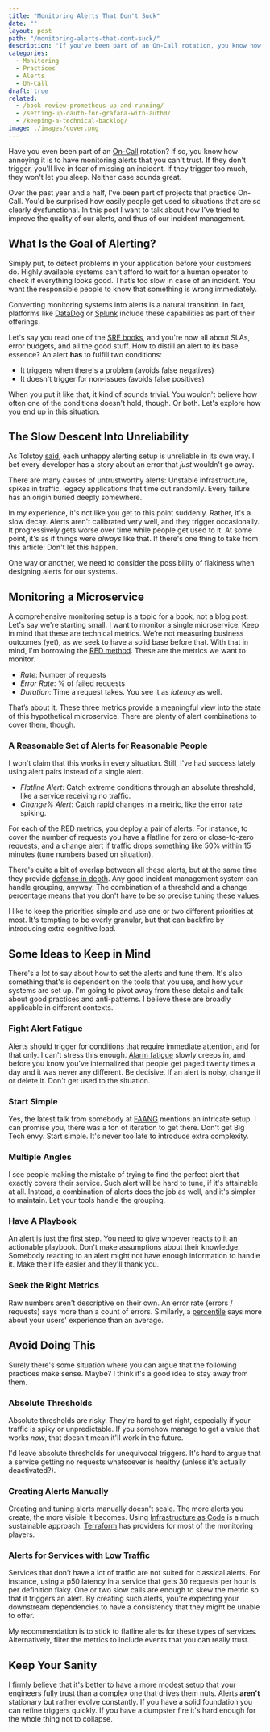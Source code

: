 ```yaml
---
title: "Monitoring Alerts That Don't Suck"
date: ""
layout: post
path: "/monitoring-alerts-that-dont-suck/"
description: "If you've been part of an On-Call rotation, you know how a bad setup will leave you (literally) sleepless. Let's work on fixing that"
categories:
  - Monitoring
  - Practices
  - Alerts
  - On-Call
draft: true
related:
  - /book-review-prometheus-up-and-running/
  - /setting-up-oauth-for-grafana-with-auth0/
  - /keeping-a-technical-backlog/
image: ./images/cover.png
---
```


Have you even been part of an [On-Call](https://www.pagerduty.com/resources/learn/call-rotations-schedules/) rotation? If so, you know how annoying it is to have monitoring alerts that you can't trust. If they don't trigger, you'll live in fear of missing an incident. If they trigger too much, they won't let you sleep. Neither case sounds great.

Over the past year and a half, I've been part of projects that practice On-Call. You'd be surprised how easily people get used to situations that are so clearly dysfunctional. In this post I want to talk about how I've tried to improve the quality of our alerts, and thus of our incident management.

## What Is the Goal of Alerting?

Simply put, to detect problems in your application before your customers do. Highly available systems can't afford to wait for a human operator to check if everything looks good. That’s too slow in case of an incident. You want the responsible people to know that something is wrong immediately.

Converting monitoring systems into alerts is a natural transition. In fact, platforms like [DataDog](https://www.datadoghq.com/) or [Splunk](https://www.splunk.com/) include these capabilities as part of their offerings.

Let's say you read one of the [SRE books](https://sre.google/books/), and you're now all about SLAs, error budgets, and all the good stuff. How to distill an alert to its base essence? An alert **has** to fulfill two conditions:

- It triggers when there's a problem (avoids false negatives)
- It doesn't trigger for non-issues (avoids false positives)

When you put it like that, it kind of sounds trivial. You wouldn't believe how often one of the conditions doesn't hold, though. Or both. Let's explore how you end up in this situation.

## The Slow Descent Into Unreliability

As Tolstoy [said](https://en.wikipedia.org/wiki/Anna_Karenina_principle), each unhappy alerting setup is unreliable in its own way. I bet every developer has a story about an error that _just_ wouldn't go away.

There are many causes of untrustworthy alerts: Unstable infrastructure, spikes in traffic, legacy applications that time out randomly. Every failure has an origin buried deeply somewhere.

In my experience, it's not like you get to this point suddenly. Rather, it's a slow decay. Alerts aren't calibrated very well, and they trigger occasionally. It progressively gets worse over time while people get used to it. At some point, it's as if things were _always_ like that. If there's one thing to take from this article: Don't let this happen.

One way or another, we need to consider the possibility of flakiness when designing alerts for our systems.

## Monitoring a Microservice

A comprehensive monitoring setup is a topic for a book, not a blog post. Let's say we're starting small. I want to monitor a single microservice. Keep in mind that these are technical metrics. We’re not measuring business outcomes (yet), as we seek to have a solid base before that. With that in mind, I'm borrowing the [RED method](https://www.weave.works/blog/the-red-method-key-metrics-for-microservices-architecture/). These are the metrics we want to monitor.

- _Rate_: Number of requests
- _Error Rate_: % of failed requests
- _Duration_: Time a request takes. You see it as _latency_ as well.

That’s about it. These three metrics provide a meaningful view into the state of this hypothetical microservice. There are plenty of alert combinations to cover them, though.

### A Reasonable Set of Alerts for Reasonable People

I won't claim that this works in every situation. Still, I've had success lately using alert pairs instead of a single alert.

- _Flatline Alert_: Catch extreme conditions through an absolute threshold, like a service receiving no traffic.
- _Change% Alert_: Catch rapid changes in a metric, like the error rate spiking.

For each of the RED metrics, you deploy a pair of alerts. For instance, to cover the number of requests you have a flatline for zero or close-to-zero requests, and a change alert if traffic drops something like 50% within 15 minutes (tune numbers based on situation).

There's quite a bit of overlap between all these alerts, but at the same time they provide [defense in depth](https://en.wikipedia.org/wiki/Defense_in_depth_(computing)). Any good incident management system can handle grouping, anyway. The combination of a threshold and a change percentage means that you don't have to be so precise tuning these values.

I like to keep the priorities simple and use one or two different priorities at most. It's tempting to be overly granular, but that can backfire by introducing extra cognitive load.

## Some Ideas to Keep in Mind

There's a lot to say about how to set the alerts and tune them. It's also something that's is dependent on the tools that you use, and how your systems are set up. I'm going to pivot away from these details and talk about good practices and anti-patterns. I believe these are broadly applicable in different contexts.

### Fight Alert Fatigue

Alerts should trigger for conditions that require immediate attention, and for that only. I can't stress this enough. [Alarm fatigue](https://en.wikipedia.org/wiki/Alarm_fatigue) slowly creeps in, and before you know you've internalized that people get paged twenty times a day and it was never any different. Be decisive. If an alert is noisy, change it or delete it. Don't get used to the situation.

### Start Simple

Yes, the latest talk from somebody at [FAANG](https://en.wikipedia.org/wiki/Big_Tech) mentions an intricate setup. I can promise you, there was a ton of iteration to get there. Don't get Big Tech envy. Start simple. It's never too late to introduce extra complexity.

### Multiple Angles

I see people making the mistake of trying to find the perfect alert that exactly covers their service. Such alert will be hard to tune, if it's attainable at all. Instead, a combination of alerts does the job as well, and it's simpler to maintain. Let your tools handle the grouping.

### Have A Playbook

An alert is just the first step. You need to give whoever reacts to it an actionable playbook. Don't make assumptions about their knowledge. Somebody reacting to an alert might not have enough information to handle it. Make their life easier and they'll thank you.

### Seek the Right Metrics

Raw numbers aren't descriptive on their own. An error rate (errors / requests) says more than a count of errors. Similarly, a [percentile](https://www.elastic.co/blog/averages-can-dangerous-use-percentile) says more about your users' experience than an average.

## Avoid Doing This

Surely there's some situation where you can argue that the following practices make sense. Maybe? I think it's a good idea to stay away from them.

### Absolute Thresholds

Absolute thresholds are risky. They're hard to get right, especially if your traffic is spiky or unpredictable. If you somehow manage to get a value that works _now_, that doesn't mean it'll work in the future.

I'd leave absolute thresholds for unequivocal triggers. It's hard to argue that a service getting no requests whatsoever is healthy (unless it's actually deactivated?).

### Creating Alerts Manually

Creating and tuning alerts manually doesn't scale. The more alerts you create, the more visible it becomes. Using [Infrastructure as Code](https://www.hashicorp.com/resources/what-is-infrastructure-as-code) is a much sustainable approach. [Terraform](https://www.terraform.io/) has providers for most of the monitoring players.

### Alerts for Services with Low Traffic

Services that don’t have a lot of traffic are not suited for classical alerts. For instance, using a p50 latency in a service that gets 30 requests per hour is per definition flaky. One or two slow calls are enough to skew the metric so that it triggers an alert. By creating such alerts, you're expecting your downstream dependencies to have a consistency that they might be unable to offer.

My recommendation is to stick to flatline alerts for these types of services. Alternatively, filter the metrics to include events that you can really trust.

## Keep Your Sanity

I firmly believe that it's better to have a more modest setup that your engineers fully trust than a complex one that drives them nuts. Alerts **aren't** stationary but rather evolve constantly. If you have a solid foundation you can refine triggers quickly. If you have a dumpster fire it's hard enough for the whole thing not to collapse.
